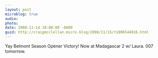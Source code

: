 ```yaml
---
layout: post
microblog: true
audio: 
photo: 
date: 2008-11-14 18:00:00 -0600
guid: http://craigmcclellan.micro.blog/2008/11/15/t1006544016.html
---
```

Yay Belmont Season Opener Victory! Now at Madagascar 2 w/ Laura. 007 tomorrow.
